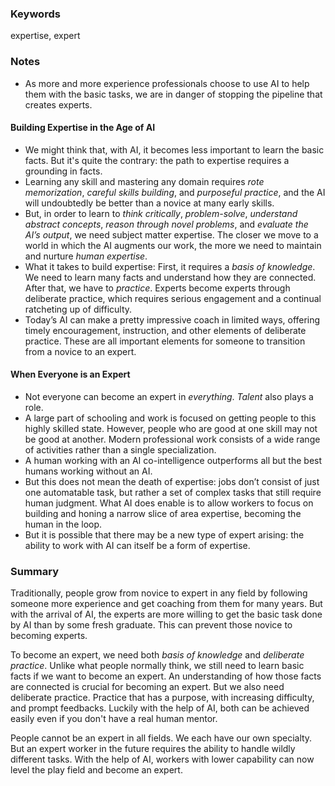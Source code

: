 
### Keywords

expertise, expert
### Notes

* As more and more experience professionals choose to use AI to help them with the basic tasks, we are in danger of stopping the pipeline that creates experts. 

#### Building Expertise in the Age of AI

* We might think that, with AI, it becomes less important to learn the basic facts. But it's quite the contrary: the path to expertise requires a grounding in facts. 
* Learning any skill and mastering any domain requires *rote memorization*, *careful skills building*, and *purposeful practice*, and the AI will undoubtedly be better than a novice at many early skills.
* But, in order to learn to *think critically*, *problem-solve*, *understand abstract concepts*, *reason through novel problems*, and *evaluate the AI’s output*, we need subject matter expertise. The closer we move to a world in which the AI augments our work, the more we need to maintain and nurture *human expertise*. 
* What it takes to build expertise: First, it requires a *basis of knowledge*. We need to learn many facts and understand how they are connected. After that, we have to *practice*. Experts become experts through deliberate practice, which requires serious engagement and a continual ratcheting up of difficulty.
* Today’s AI can make a pretty impressive coach in limited ways, offering timely encouragement, instruction, and other elements of deliberate practice. These are all important elements for someone to transition from a novice to an expert. 

#### When Everyone is an Expert

* Not everyone can become an expert in *everything*. *Talent* also plays a role.
* A large part of schooling and work is focused on getting people to this highly skilled state. However, people who are good at one skill may not be good at another. Modern professional work consists of a wide range of activities rather than a single specialization.
* A human working with an AI co-intelligence outperforms all but the best humans working without an AI.
* But this does not mean the death of expertise: jobs don’t consist of just one automatable task, but rather a set of complex tasks that still require human judgment. What AI does enable is to allow workers to focus on building and honing a narrow slice of area expertise, becoming the human in the loop.
* But it is possible that there may be a new type of expert arising: the ability to work with AI can itself be a form of expertise. 

### Summary

Traditionally, people grow from novice to expert in any field by following someone more experience and get coaching from them for many years. But with the arrival of AI, the experts are more willing to get the basic task done by AI than by some fresh graduate. This can prevent those novice to becoming experts. 

To become an expert, we need both *basis of knowledge* and *deliberate practice*. Unlike what people normally think, we still need to learn basic facts if we want to become an expert. An understanding of how those facts are connected is crucial for becoming an expert. But we also need deliberate practice. Practice that has a purpose, with increasing difficulty,  and prompt feedbacks. Luckily with the help of AI, both can be achieved easily even if you don't have a real human mentor.

People cannot be an expert in all fields. We each have our own specialty. But an expert worker in the future requires the ability to handle wildly different tasks. With the help of AI, workers with lower capability can now level the play field and become an expert. 

